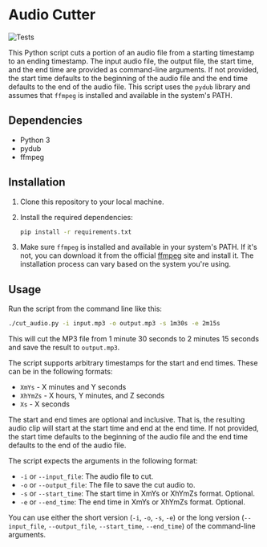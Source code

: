 # Audio Cutter
![Tests](https://github.com/Wyrine/audio-cutter/actions/workflows/.github/workflows/test.yml/badge.svg?branch=main)

This Python script cuts a portion of an audio file from a starting timestamp to an ending timestamp. The input audio file, the output file, the start time, and the end time are provided as command-line arguments. If not provided, the start time defaults to the beginning of the audio file and the end time defaults to the end of the audio file. This script uses the `pydub` library and assumes that `ffmpeg` is installed and available in the system's PATH.

## Dependencies

- Python 3
- pydub
- ffmpeg

## Installation

1. Clone this repository to your local machine.
2. Install the required dependencies:

    ```bash
    pip install -r requirements.txt
    ```

3. Make sure `ffmpeg` is installed and available in your system's PATH. If it's not, you can download it from the official [ffmpeg](https://www.ffmpeg.org/) site and install it. The installation process can vary based on the system you're using.

## Usage

Run the script from the command line like this:

```bash
./cut_audio.py -i input.mp3 -o output.mp3 -s 1m30s -e 2m15s
```

This will cut the MP3 file from 1 minute 30 seconds to 2 minutes 15 seconds and save the result to `output.mp3`.

The script supports arbitrary timestamps for the start and end times. These can be in the following formats:

* `XmYs` - X minutes and Y seconds
* `XhYmZs` - X hours, Y minutes, and Z seconds
* `Xs` - X seconds

The start and end times are optional and inclusive. That is, the resulting audio clip will start at the start time and end at the end time. If not provided, the start time defaults to the beginning of the audio file and the end time defaults to the end of the audio file.

The script expects the arguments in the following format:

* `-i` or `--input_file`: The audio file to cut.
* `-o` or `--output_file`: The file to save the cut audio to.
* `-s` or `--start_time`: The start time in XmYs or XhYmZs format. Optional.
* `-e` or `--end_time`: The end time in XmYs or XhYmZs format. Optional.

You can use either the short version (`-i`, `-o`, `-s`, `-e`) or the long version (`--input_file`, `--output_file`, `--start_time`, `--end_time`) of the command-line arguments.